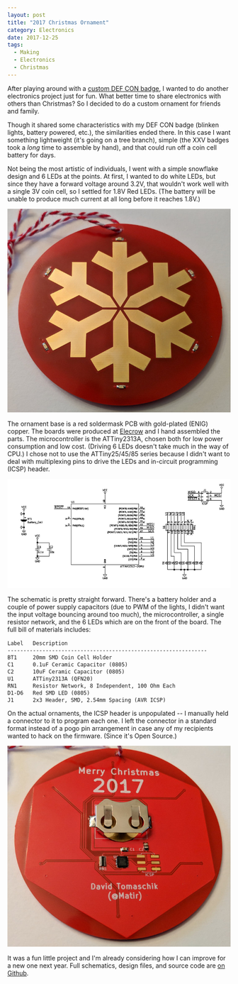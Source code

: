 ```yaml
---
layout: post
title: "2017 Christmas Ornament"
category: Electronics
date: 2017-12-25
tags:
  - Making
  - Electronics
  - Christmas
---
```


After playing around with a [custom DEF CON
badge](/2017/07/31/hacker-summer-camp-2017-xxv-badge.html), I wanted to do
another electronics project just for fun.  What better time to share electronics
with others than Christmas?  So I decided to do a custom ornament for friends
and family.

Though it shared some characteristics with my DEF CON badge (blinken lights,
battery powered, etc.), the similarities ended there.  In this case I want
something lightweight (it's going on a tree branch), simple (the XXV badges took
a *long* time to assemble by hand), and that could run off a coin cell battery
for days.

Not being the most artistic of individuals, I went with a simple snowflake
design and 6 LEDs at the points.  At first, I wanted to do white LEDs, but since
they have a forward voltage around 3.2V, that wouldn't work well with a single
3V coin cell, so I settled for 1.8V Red LEDs.  (The battery will be unable to
produce much current at all long before it reaches 1.8V.)

![Snowflake Ornament Front](/img/blog/ornament2017/ornament_front.jpg)

The ornament base is a red soldermask PCB with gold-plated (ENIG) copper.  The
boards were produced at [Elecrow](https://www.elecrow.com/) and I hand assembled
the parts.  The microcontroller is the ATTiny2313A, chosen both for low power
consumption and low cost.  (Driving 6 LEDs doesn't take much in the way of CPU.)
I chose not to use the ATTiny25/45/85 series because I didn't want to deal with
multiplexing pins to drive the LEDs and in-circuit programming (ICSP) header.

![Schematic](/img/blog/ornament2017/schematic.png)

The schematic is pretty straight forward.  There's a battery holder and a couple
of power supply capacitors (due to PWM of the lights, I didn't want the input
voltage bouncing around too much), the microcontroller, a single resistor
network, and the 6 LEDs which are on the front of the board.  The full bill of
materials includes:

```
Label   Description
---------------------------------------------------------------
BT1     20mm SMD Coin Cell Holder
C1      0.1uF Ceramic Capacitor (0805)
C2      10uF Ceramic Capacitor (0805)
U1      ATTiny2313A (QFN20)
RN1     Resistor Network, 8 Independent, 100 Ohm Each
D1-D6   Red SMD LED (0805)
J1      2x3 Header, SMD, 2.54mm Spacing (AVR ICSP)
```

On the actual ornaments, the ICSP header is unpopulated -- I manually held a
connector to it to program each one.  I left the connector in a standard format
instead of a pogo pin arrangement in case any of my recipients wanted to hack on
the firmware.  (Since it's Open Source.)

![Snowflake Ornament Back](/img/blog/ornament2017/ornament_back.jpg)

It was a fun little project and I'm already considering how I can improve for a
new one next year.  Full schematics, design files, and source code are [on
Github](https://github.com/Matir/2017-ornament).

